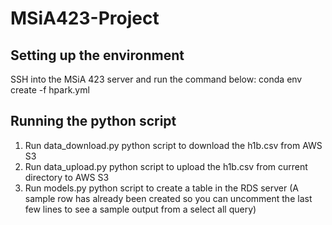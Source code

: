 # MSiA423-Project

## Setting up the environment

SSH into the MSiA 423 server and run the command below:
conda env create -f hpark.yml

## Running the python script

1) Run data_download.py python script to download the h1b.csv from AWS S3
2) Run data_upload.py python script to upload the h1b.csv from current directory to AWS S3
3) Run models.py python script to create a table in the RDS server
    (A sample row has already been created so you can uncomment the last few lines to see a sample output from a select all query)
